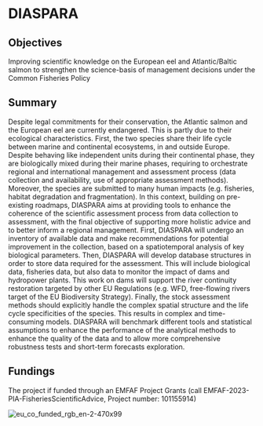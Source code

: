 # DIASPARA
## Objectives
Improving scientific knowledge on the European eel and Atlantic/Baltic salmon to strengthen the science-basis of management decisions under the Common Fisheries Policy

## Summary
Despite legal commitments for their conservation, the Atlantic salmon and the European eel are currently endangered. This is partly due to their ecological characteristics. First, the two species share their life cycle between marine and continental ecosystems, in and outside Europe. Despite behaving like independent units during their continental phase, they are biologically mixed during their marine phases, requiring to orchestrate regional and international management and assessment process (data collection and availability, use of appropriate assessment methods). Moreover, the species are submitted to many human impacts (e.g. fisheries, habitat degradation and fragmentation). In this context, building on pre-existing roadmaps, DIASPARA aims at providing tools to enhance the coherence of the scientific assessment process from data collection to assessment, with the final objective of supporting more holistic advice and to better inform a regional management. First, DIASPARA will undergo an inventory of available data and make recommendations for potential improvement in the collection, based on a spatiotemporal analysis of key biological parameters. Then, DIASPARA will develop database structures in order to store data required for the assessment. This will include biological data, fisheries data, but also data to monitor the impact of dams and hydropower plants. This work on dams will support the river continuity restoration targeted by other EU Regulations (e.g. WFD, free-flowing rivers target of the EU Biodiversity Strategy). Finally, the stock assessment methods should explicitly handle the complex spatial structure and the life cycle specificities of the species. This results in complex and time-consuming models. DIASPARA will benchmark different tools and statistical assumptions to enhance the performance of the analytical methods to enhance the quality of the data and to allow more comprehensive robustness tests and short-term forecasts exploration.

## Fundings
The project if funded through an EMFAF Project Grants (call EMFAF-2023-PIA-FisheriesScientificAdvice, Project number: 101155914) 

![eu_co_funded_rgb_en-2-470x99](https://github.com/DIASPARAproject/.github/assets/43066644/002180f4-a2ae-4f58-8b09-07f42512270c)

